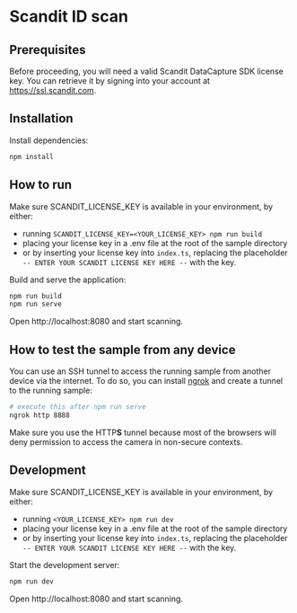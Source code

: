 # Scandit ID scan

## Prerequisites

Before proceeding, you will need a valid Scandit DataCapture SDK license key.
You can retrieve it by signing into your account at https://ssl.scandit.com.

## Installation

Install dependencies:

```bash
npm install
```

## How to run

Make sure SCANDIT_LICENSE_KEY is available in your environment, by either:

- running `SCANDIT_LICENSE_KEY=<YOUR_LICENSE_KEY> npm run build`
- placing your license key in a .env file at the root of the sample directory
- or by inserting your license key into `index.ts`, replacing the placeholder `-- ENTER YOUR SCANDIT LICENSE KEY HERE --` with the key.

Build and serve the application:

```bash
npm run build
npm run serve
```

Open http://localhost:8080 and start scanning.

## How to test the sample from any device

You can use an SSH tunnel to access the running sample from another device via the internet. To do so, you can install [ngrok](https://ngrok.com/) and create a tunnel to the running sample:

```bash
# execute this after npm run serve
ngrok http 8888
```

Make sure you use the HTTP**S** tunnel because most of the browsers will deny permission to access the camera in non-secure contexts.

## Development

Make sure SCANDIT_LICENSE_KEY is available in your environment, by either:

- running `<YOUR_LICENSE_KEY> npm run dev`
- placing your license key in a .env file at the root of the sample directory
- or by inserting your license key into `index.ts`, replacing the placeholder `-- ENTER YOUR SCANDIT LICENSE KEY HERE --` with the key.

Start the development server:

```bash
npm run dev
```

Open http://localhost:8080 and start scanning.

